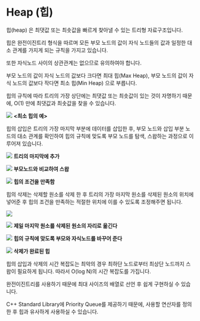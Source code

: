 # Heap (힙)

힙(heap) 은 최댓값 또는 최솟값을 빠르게 찾아낼 수 있는 트리형 자료구조입니다.

힙은 완전이진트리 형식을 따르며 모든 부모 노드의 값이 자식 노드들의 값과 일정한 대소 관계를 가지게 되는 규칙을 가지고 있습니다.

또한 자식노드 사이의 상관관계는 없으므로 유의하여야 합니다.

부모 노드의 값이 자식 노드의 값보다 크다면 최대 힙(Max Heap), 부모 노드의 값이 자식 노드의 값보다 작다면 최소 힙(Min Heap) 으로 부릅니다.

힙의 규칙에 따라 트리의 가장 상단에는 최댓값 또는 최솟값이 있는 것이 자명하기 때문에, O(1) 만에 최댓값과 최솟값을 찾을 수 있습니다.

![](images/heap_1.png)
**<최소 힙의 예>**

힙의 삽입은 트리의 가장 마지막 부분에 데이터를 삽입한 후, 부모 노드와 삽입 부분 노드의 대소 관계를 확인하여 힙의 규칙에 맞도록 부모 노드를 탐색, 스왑하는 과정으로 이루어져 있습니다.

![](images/heap_2.png)
**트리의 마지막에 추가**

![](images/heap_3.png)
**부모노드와 비교하여 스왑**

![](images/heap_4.png)
**힙의 조건을 만족함**

힙의 삭제는 삭제할 원소를 삭제 한 후 트리의 가장 마지막 원소를 삭제된 원소의 위치에 넣어준 후 힙의 조건을 만족하는 적절한 위치에 이를 수 있도록 조정해주면 됩니다.

![](images/heap_5.png)

![](images/heap_6.png)
**제일 마지막 원소를 삭제된 원소의 자리로 옮긴다**

![](images/heap_7.png)
**힙의 규칙에 맞도록 부모와 자식노드를 바꾸어 준다**

![](images/heap_8.png)
**삭제가 완료된 힙**

힙의 삽입과 삭제의 시간 복잡도는 최악의 경우 최하단 노드로부터 최상단 노드까지 스왑이 필요하게 됩니다. 따라서 O(log N)의 시간 복잡도를 가집니다.

완전이진트리를 사용하기 때문에 최대 사이즈의 배열로 선언 후 쉽게 구현하실 수 있습니다.

C++ Standard Library에 Priority Queue를 제공하기 때문에, 사용할 연산자를 정의한 후 힙과 유사하게 사용하실 수 있습니다.


